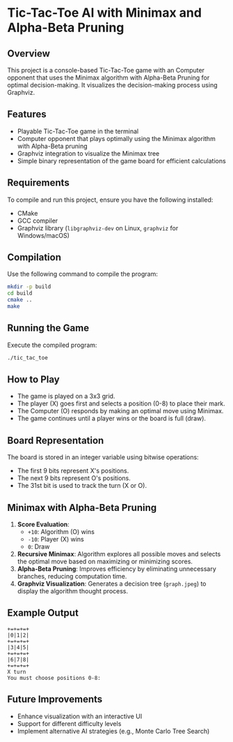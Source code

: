 # Tic-Tac-Toe AI with Minimax and Alpha-Beta Pruning

## Overview
This project is a console-based Tic-Tac-Toe game with an Computer opponent that uses the Minimax algorithm with Alpha-Beta Pruning for optimal decision-making. It visualizes the decision-making process using Graphviz.

## Features
- Playable Tic-Tac-Toe game in the terminal
- Computer opponent that plays optimally using the Minimax algorithm with Alpha-Beta pruning
- Graphviz integration to visualize the Minimax tree
- Simple binary representation of the game board for efficient calculations

## Requirements
To compile and run this project, ensure you have the following installed:
- CMake
- GCC compiler
- Graphviz library (`libgraphviz-dev` on Linux, `graphviz` for Windows/macOS)

## Compilation
Use the following command to compile the program:
```sh
mkdir -p build
cd build
cmake ..
make
```

## Running the Game
Execute the compiled program:
```sh
./tic_tac_toe
```

## How to Play
- The game is played on a 3x3 grid.
- The player (X) goes first and selects a position (0-8) to place their mark.
- The Computer (O) responds by making an optimal move using Minimax.
- The game continues until a player wins or the board is full (draw).

## Board Representation
The board is stored in an integer variable using bitwise operations:
- The first 9 bits represent X's positions.
- The next 9 bits represent O's positions.
- The 31st bit is used to track the turn (X or O).

## Minimax with Alpha-Beta Pruning
1. **Score Evaluation**: 
   - `+10`: Algorithm (O) wins
   - `-10`: Player (X) wins
   - `0`: Draw
2. **Recursive Minimax**: Algorithm explores all possible moves and selects the optimal move based on maximizing or minimizing scores.
3. **Alpha-Beta Pruning**: Improves efficiency by eliminating unnecessary branches, reducing computation time.
4. **Graphviz Visualization**: Generates a decision tree (`graph.jpeg`) to display the algorithm thought process.

## Example Output
```
+=+=+=+
|0|1|2|
+=+=+=+
|3|4|5|
+=+=+=+
|6|7|8|
+=+=+=+
X turn
You must choose positions 0-8:
```

## Future Improvements
- Enhance visualization with an interactive UI
- Support for different difficulty levels
- Implement alternative AI strategies (e.g., Monte Carlo Tree Search)

